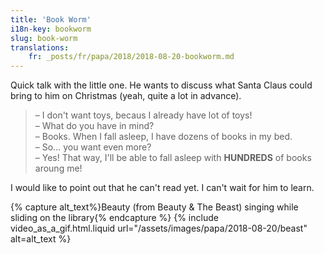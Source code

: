 ```yaml
---
title: 'Book Worm'
i18n-key: bookworm
slug: book-worm
translations:
    fr: _posts/fr/papa/2018/2018-08-20-bookworm.md
---
```


Quick talk with the little one. He wants to discuss what Santa Claus could bring
to him on Christmas (yeah, quite a lot in advance).

<!-- more -->

> – I don't want toys, becaus I already have lot of toys!  
> – What do you have in mind?  
> – Books. When I fall asleep, I have dozens of books in my bed.  
> – So… you want even more?  
> – Yes! That way, I'll be able to fall asleep with **HUNDREDS** of books aroung
> me!

I would like to point out that he can't read yet. I can't wait for him to learn.

{% capture alt_text%}Beauty (from Beauty & The Beast) singing while sliding on
the library{% endcapture %} {% include video_as_a_gif.html.liquid
url="/assets/images/papa/2018-08-20/beast"
alt=alt_text
%}
